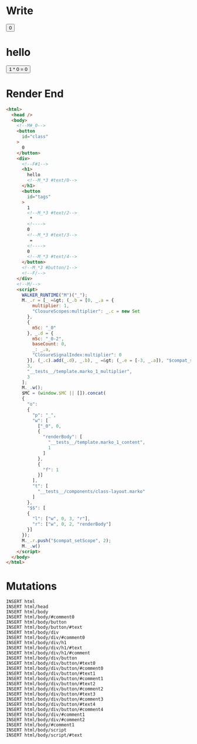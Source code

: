 # Write
  <!--M#_0--><button id=class>0</button><div><!--F#1--><h1>hello<!--M_*3 #text/0--></h1><button id=tags>1<!--M_*3 #text/2--> * <!>0<!--M_*3 #text/3--> = <!>0<!--M_*3 #text/4--></button><!--M_*3 #button/1--><!--F/--></div><!--M/--><script>WALKER_RUNTIME("M")("_");M._.r=[_=>(_.b=[0,_.a={multiplier:1,"ClosureScopes:multiplier":_.c=new Set},{m5c:"_0"},_.d={m5c:"_0-2",baseCount:0,_:_.a,"ClosureSignalIndex:multiplier":0}],(_.c).add(_.d),_.b),_=>(_.e=[-3,_.a]),"$compat_setScope",3,"__tests__/template.marko_1_multiplier",3];M._.w();$MC=(window.$MC||[]).concat({"o":{"p":"_","w":[["_0",0,{"renderBody":["__tests__/template.marko_1_content",1]},{"f":1}]],"t":["__tests__/components/class-layout.marko"]},"$$":[{"l":["w",0,3,"r"],"r":["w",0,2,"renderBody"]}]});M._.r.push("$compat_setScope",2);M._.w()</script>

# Render End
```html
<html>
  <head />
  <body>
    <!--M#_0-->
    <button
      id="class"
    >
      0
    </button>
    <div>
      <!--F#1-->
      <h1>
        hello
        <!--M_*3 #text/0-->
      </h1>
      <button
        id="tags"
      >
        1
        <!--M_*3 #text/2-->
         * 
        <!---->
        0
        <!--M_*3 #text/3-->
         = 
        <!---->
        0
        <!--M_*3 #text/4-->
      </button>
      <!--M_*3 #button/1-->
      <!--F/-->
    </div>
    <!--M/-->
    <script>
      WALKER_RUNTIME("M")("_");
      M._.r = [_ =&gt; (_.b = [0, _.a = {
          multiplier: 1,
          "ClosureScopes:multiplier": _.c = new Set
        },
        {
          m5c: "_0"
        }, _.d = {
          m5c: "_0-2",
          baseCount: 0,
          _: _.a,
          "ClosureSignalIndex:multiplier": 0
        }], (_.c).add(_.d), _.b), _ =&gt; (_.e = [-3, _.a]), "$compat_setScope",
        3,
        "__tests__/template.marko_1_multiplier",
        3
      ];
      M._.w();
      $MC = (window.$MC || []).concat(
      {
        "o":
        {
          "p": "_",
          "w": [
            ["_0", 0,
            {
              "renderBody": [
                "__tests__/template.marko_1_content",
                1
              ]
            },
            {
              "f": 1
            }]
          ],
          "t": [
            "__tests__/components/class-layout.marko"
          ]
        },
        "$$": [
        {
          "l": ["w", 0, 3, "r"],
          "r": ["w", 0, 2, "renderBody"]
        }]
      });
      M._.r.push("$compat_setScope", 2);
      M._.w()
    </script>
  </body>
</html>
```

# Mutations
```
INSERT html
INSERT html/head
INSERT html/body
INSERT html/body/#comment0
INSERT html/body/button
INSERT html/body/button/#text
INSERT html/body/div
INSERT html/body/div/#comment0
INSERT html/body/div/h1
INSERT html/body/div/h1/#text
INSERT html/body/div/h1/#comment
INSERT html/body/div/button
INSERT html/body/div/button/#text0
INSERT html/body/div/button/#comment0
INSERT html/body/div/button/#text1
INSERT html/body/div/button/#comment1
INSERT html/body/div/button/#text2
INSERT html/body/div/button/#comment2
INSERT html/body/div/button/#text3
INSERT html/body/div/button/#comment3
INSERT html/body/div/button/#text4
INSERT html/body/div/button/#comment4
INSERT html/body/div/#comment1
INSERT html/body/div/#comment2
INSERT html/body/#comment1
INSERT html/body/script
INSERT html/body/script/#text
```